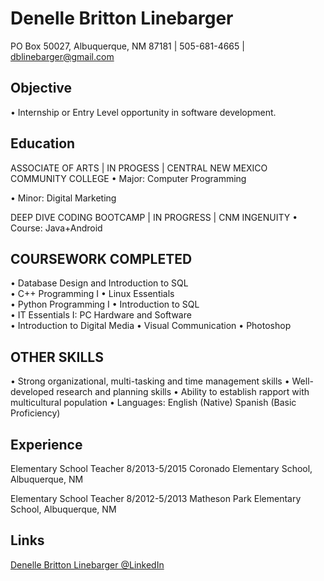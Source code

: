 # Denelle Britton Linebarger
 PO Box 50027, Albuquerque, NM 87181 | 505-681-4665 | dblinebarger@gmail.com

## Objective
•	Internship or Entry Level opportunity in software development.


## Education
ASSOCIATE OF ARTS | IN PROGESS | CENTRAL NEW MEXICO COMMUNITY COLLEGE
•	Major: Computer Programming

•	Minor: Digital Marketing


DEEP DIVE CODING BOOTCAMP | IN PROGRESS | CNM INGENUITY
•	Course: Java+Android


## COURSEWORK COMPLETED
•	Database Design and Introduction to SQL      	
•	C++ Programming I 
•	Linux Essentials  
•	Python Programming I
•	Introduction to SQL  
•	IT Essentials I: PC Hardware and Software   
•	Introduction to Digital Media 
•	Visual Communication 
•	Photoshop 

## OTHER SKILLS
•	Strong organizational, multi-tasking and time management skills
•	Well-developed research and planning skills
•	Ability to establish rapport with multicultural population 
•	Languages:  English (Native) Spanish (Basic Proficiency)


## Experience


Elementary School Teacher				8/2013-5/2015
Coronado Elementary School, Albuquerque, NM

Elementary School Teacher				8/2012-5/2013
Matheson Park Elementary School, Albuquerque, NM




## Links  
   
[Denelle Britton Linebarger @LinkedIn](https://www.linkedin.com/in/denelle-b-ba7629183/)  



